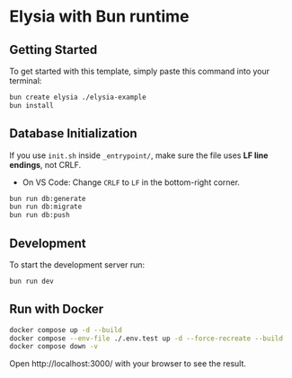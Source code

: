 # Elysia with Bun runtime

## Getting Started

To get started with this template, simply paste this command into your terminal:

```bash
bun create elysia ./elysia-example
bun install
```

## Database Initialization

If you use `init.sh` inside `_entrypoint/`, make sure the file uses **LF line endings**, not CRLF.

- On VS Code: Change `CRLF` to `LF` in the bottom-right corner.

```bash
bun run db:generate
bun run db:migrate
bun run db:push
```

## Development

To start the development server run:

```bash
bun run dev
```

## Run with Docker

```bash
docker compose up -d --build
docker compose --env-file ./.env.test up -d --force-recreate --build
docker compose down -v
```

Open http://localhost:3000/ with your browser to see the result.
